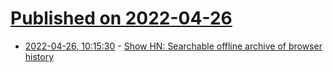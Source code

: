 # [Published on 2022-04-26](index.md)

* [2022-04-26, 10:15:30](https://news.ycombinator.com/item?id=31165688) - [Show HN: Searchable offline archive of browser history](https://github.com/crisdosyago/Diskernet)
